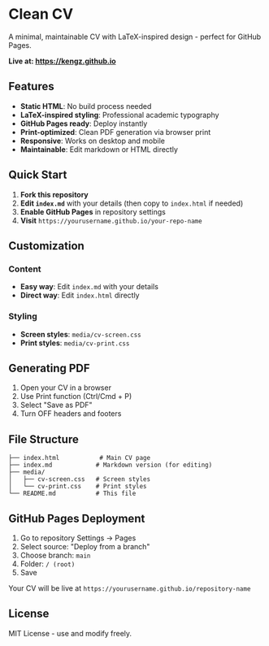 # Clean CV

A minimal, maintainable CV with LaTeX-inspired design - perfect for GitHub Pages.

**Live at: https://kengz.github.io**

## Features

- **Static HTML**: No build process needed
- **LaTeX-inspired styling**: Professional academic typography
- **GitHub Pages ready**: Deploy instantly
- **Print-optimized**: Clean PDF generation via browser print
- **Responsive**: Works on desktop and mobile
- **Maintainable**: Edit markdown or HTML directly

## Quick Start

1. **Fork this repository**
2. **Edit `index.md`** with your details (then copy to `index.html` if needed)
3. **Enable GitHub Pages** in repository settings
4. **Visit** `https://yourusername.github.io/your-repo-name`

## Customization

### Content
- **Easy way**: Edit `index.md` with your details
- **Direct way**: Edit `index.html` directly

### Styling
- **Screen styles**: `media/cv-screen.css`
- **Print styles**: `media/cv-print.css`

## Generating PDF

1. Open your CV in a browser
2. Use Print function (Ctrl/Cmd + P)  
3. Select "Save as PDF"
4. Turn OFF headers and footers

## File Structure

```
├── index.html           # Main CV page
├── index.md            # Markdown version (for editing)
├── media/
│   ├── cv-screen.css   # Screen styles  
│   └── cv-print.css    # Print styles
└── README.md           # This file
```

## GitHub Pages Deployment

1. Go to repository Settings → Pages
2. Select source: "Deploy from a branch" 
3. Choose branch: `main`
4. Folder: `/ (root)`
5. Save

Your CV will be live at `https://yourusername.github.io/repository-name`

## License

MIT License - use and modify freely.